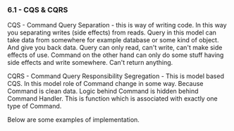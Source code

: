 ### 6.1 - CQS & CQRS
CQS - Command Query Separation - this is way of writing code. 
In this way you separating writes (side effects) from reads. 
Query in this model can take data from somewhere for example database or some kind of object. 
And give you back data. Query can only read, can't write, can't make side effects of use. 
Command on the other hand can only do some stuff having side effects and write somewhere.
Can't return anything.

CQRS - Command Query Responsibility Segregation - This is model based CQS.
In this model role of Command change in some way. Because Command is clean data.
Logic behind Command is hidden behind Command Handler.
This is function which is associated with exactly one type of Command. 

Below are some examples of implementation. 
